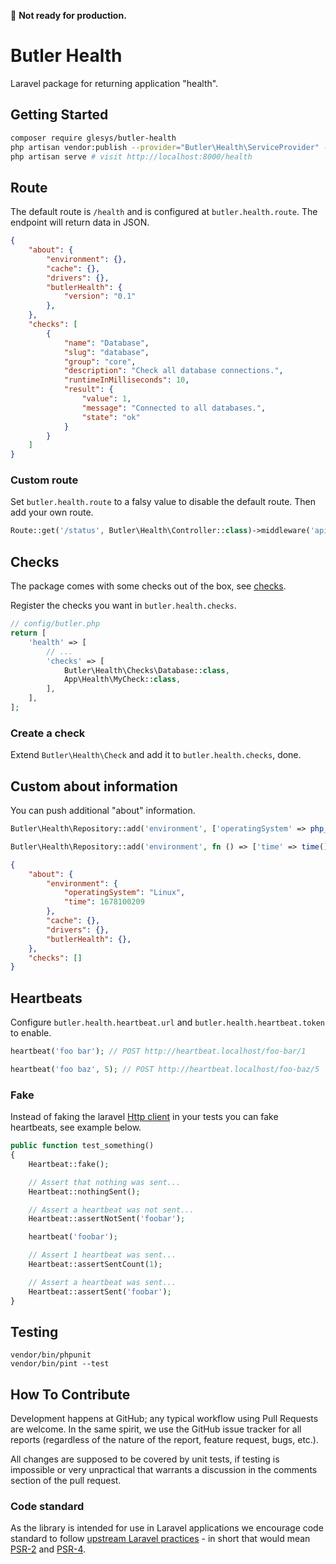 :construction: **Not ready for production.**

# Butler Health

Laravel package for returning application "health".

## Getting Started

```bash
composer require glesys/butler-health
php artisan vendor:publish --provider="Butler\Health\ServiceProvider" --tag=config
php artisan serve # visit http://localhost:8000/health
```

## Route

The default route is `/health` and is configured at `butler.health.route`.
The endpoint will return data in JSON.

```json
{
    "about": {
        "environment": {},
        "cache": {},
        "drivers": {},
        "butlerHealth": {
            "version": "0.1"
        },
    },
    "checks": [
        {
            "name": "Database",
            "slug": "database",
            "group": "core",
            "description": "Check all database connections.",
            "runtimeInMilliseconds": 10,
            "result": {
                "value": 1,
                "message": "Connected to all databases.",
                "state": "ok"
            }
        }
    ]
}
```

### Custom route

Set `butler.health.route` to a falsy value to disable the default route.
Then add your own route.

```php
Route::get('/status', Butler\Health\Controller::class)->middleware('api');
```

## Checks

The package comes with some checks out of the box, see [checks](src/Checks).

Register the checks you want in `butler.health.checks`.

```php
// config/butler.php
return [
    'health' => [
        // ...
        'checks' => [
            Butler\Health\Checks\Database::class,
            App\Health\MyCheck::class,
        ],
    ],
];
```

### Create a check

Extend `Butler\Health\Check` and add it to `butler.health.checks`, done.

## Custom about information

You can push additional "about" information.

```php
Butler\Health\Repository::add('environment', ['operatingSystem' => php_uname('s')]);

Butler\Health\Repository::add('environment', fn () => ['time' => time()]);
```

```json
{
    "about": {
        "environment": {
            "operatingSystem": "Linux",
            "time": 1678100209
        },
        "cache": {},
        "drivers": {},
        "butlerHealth": {},
    },
    "checks": []
}
```

## Heartbeats

Configure `butler.health.heartbeat.url` and `butler.health.heartbeat.token` to enable.

```php
heartbeat('foo bar'); // POST http://heartbeat.localhost/foo-bar/1

heartbeat('foo baz', 5); // POST http://heartbeat.localhost/foo-baz/5
```

### Fake

Instead of faking the laravel [Http client](https://laravel.com/docs/master/http-client) in your tests you can fake heartbeats, see example below.

```php
public function test_something()
{
    Heartbeat::fake();

    // Assert that nothing was sent...
    Heartbeat::nothingSent();

    // Assert a heartbeat was not sent...
    Heartbeat::assertNotSent('foobar');

    heartbeat('foobar');

    // Assert 1 heartbeat was sent...
    Heartbeat::assertSentCount(1);

    // Assert a heartbeat was sent...
    Heartbeat::assertSent('foobar');
}
```

## Testing

```shell
vendor/bin/phpunit
vendor/bin/pint --test
```

## How To Contribute

Development happens at GitHub; any typical workflow using Pull Requests are welcome. In the same spirit, we use the GitHub issue tracker for all reports (regardless of the nature of the report, feature request, bugs, etc.).

All changes are supposed to be covered by unit tests, if testing is impossible or very unpractical that warrants a discussion in the comments section of the pull request.

### Code standard

As the library is intended for use in Laravel applications we encourage code standard to follow [upstream Laravel practices](https://laravel.com/docs/master/contributions#coding-style) - in short that would mean [PSR-2](https://github.com/php-fig/fig-standards/blob/master/accepted/PSR-2-coding-style-guide.md) and [PSR-4](https://github.com/php-fig/fig-standards/blob/master/accepted/PSR-4-autoloader.md).
